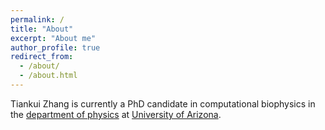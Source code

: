 ```yaml
---
permalink: /
title: "About"
excerpt: "About me"
author_profile: true
redirect_from: 
  - /about/
  - /about.html
---
```


Tiankui Zhang is currently a PhD candidate in computational biophysics in the [department of physics](https://w3.physics.arizona.edu/) at [University of Arizona](https://www.arizona.edu/).




